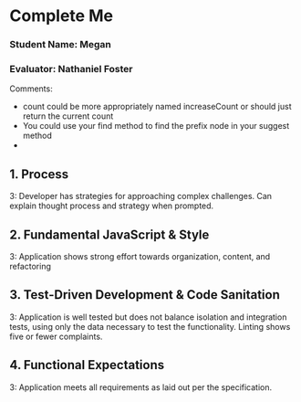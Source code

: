 # Complete Me
### Student Name: Megan
### Evaluator: Nathaniel Foster

Comments:
* count could be more appropriately named increaseCount or should just return the current count
* You could use your find method to find the prefix node in your suggest method
*

## 1. Process

3: Developer has strategies for approaching complex challenges. Can explain thought process and strategy when prompted.

## 2. Fundamental JavaScript & Style

3: Application shows strong effort towards organization, content, and refactoring

## 3. Test-Driven Development & Code Sanitation

3: Application is well tested but does not balance isolation and integration tests, using only the data necessary to test the functionality. Linting shows five or fewer complaints.

## 4. Functional Expectations

3: Application meets all requirements as laid out per the specification.
